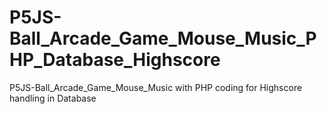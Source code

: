 # P5JS-Ball_Arcade_Game_Mouse_Music_PHP_Database_Highscore
P5JS-Ball_Arcade_Game_Mouse_Music with PHP coding for Highscore handling in Database 
